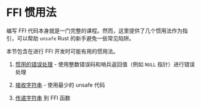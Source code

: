 # FFI 惯用法

编写 FFI 代码本身就是一门完整的课程。然而，这里提供了几个惯用法作为指引，可以帮助 `unsafe` Rust 的新手避免一些常见陷阱。

本节包含在进行 FFI 开发时可能有用的惯用法。

1. [惯用的错误处理](./errors.md) - 使用整数错误码和哨兵返回值（例如 `NULL` 指针）进行错误处理

2. [接收字符串](./accepting-strings.md) - 使用最少的 unsafe 代码

3. [传递字符串](./passing-strings.md) 到 FFI 函数
